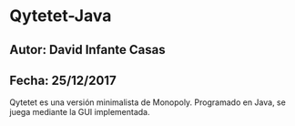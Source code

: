 # Qytetet-Java

## Autor: David Infante Casas
## Fecha: 25/12/2017
Qytetet es una versión minimalista de Monopoly.
Programado en Java, se juega mediante la GUI implementada.
